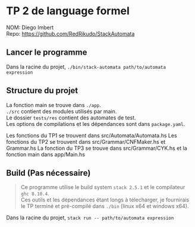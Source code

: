 # TP 2 de language formel

NOM: Diego Imbert  
Repo: https://github.com/RedRikudo/StackAutomata

## Lancer le programme

Dans la racine du projet, ```./bin/stack-automata path/to/automata expression```

## Structure du projet

La fonction main se trouve dans `./app`.  
`./src` contient des modules utilisés par main.  
Le dossier `tests/res` contient des automates de test.  
Les options de compilations et les dépendances sont dans `package.yaml`.

Les fonctions du TP1 se trouvent dans src/Automata/Automata.hs
Les fonctions du TP2 se trouvent dans src/Grammar/CNFMaker.hs et Grammar.hs
La fonction du TP3 se trouve dans src/Grammar/CYK.hs et la fonction main dans app/Main.hs

## Build (Pas nécessaire)

> Ce programme utilise le build system `stack 2.5.1` et le compilateur `ghc 8.10.4`.  
> Ces outils et les dépendances étant longs à télecharger, je fournirais le TP terminé et pré-compilé dans `./bin` (linux x64 et windows x64).

Dans la racine du projet, ```stack run -- path/to/automata expression```